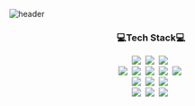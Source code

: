 ![header](https://capsule-render.vercel.app/api?type=waving&color=gradient&text=Hi%2C%20I%27m%20Bae%Young%Suk&animation=fadeIn&height=300&fontSize=70&fontAlignY=45)

<h3 align="center">
💻Tech Stack💻
</h3>

<p align="center">
  <img src="https://img.shields.io/badge/Java-007396?style=flat-square&logo=openjdk&logoColor=white"/></a>&nbsp
  <img src="https://img.shields.io/badge/Python-3766AB?style=flat-square&logo=Python&logoColor=white"/></a>&nbsp 
  <img src="https://img.shields.io/badge/Javascript-ffb13b?style=flat-square&logo=javascript&logoColor=white"/></a>&nbsp 
  <br>
  <img src="https://img.shields.io/badge/SpringBoot-6DB33F?style=flat-square&logo=SpringBoot&logoColor=white"/></a>&nbsp 
  <img src="https://img.shields.io/badge/SpringSecurity-6DB33F?style=flat-square&logo=SpringSecurity&logoColor=white"/></a>&nbsp 
  <img src="https://img.shields.io/badge/Mysql-4479A1?style=flat-square&logo=MySql&logoColor=white"/></a>&nbsp 
  <img src="https://img.shields.io/badge/MyBatis-E6B91E?style=flat-square&logo=MySQL&logoColor=white"/></a>&nbsp 
  <img src="https://img.shields.io/badge/JPA-59666C?style=flat-square&logo=Hibernate&logoColor=white"/></a>&nbsp 
  <br>
  <img src="https://img.shields.io/badge/REACT-61DAFB?style=flat-square&logo=REACT&logoColor=white"/></a>&nbsp 
  <img src="https://img.shields.io/badge/STYLED%20COMPONENT-DB7093?style=flat-square&logo=styled-components&logoColor=white"/></a>&nbsp 
  <img src="https://img.shields.io/badge/Framer%20Motion-0055FF?style=flat-square&logo=Framer&logoColor=white"/></a>&nbsp 
  
  
  <br>
  <img src="https://img.shields.io/badge/AWS%20S3-232F3E?style=flat-square&logo=AmazonS3&logoColor=white"/></a>&nbsp 
  <img src="https://img.shields.io/badge/Firebase-FFCA28?style=flat-square&logo=Firebase&logoColor=white"/></a>&nbsp 
  <img src="https://img.shields.io/badge/Let%27s%20Encrypt%20-232F3E?style=flat-square&logo=Let%27s%20Encrypt&logoColor=white"/></a>&nbsp 

</p>

<!-- ![아이디's github stats](https://github-readme-stats.vercel.app/api?username=BaeYoungSuk&show_icons=true)
![본인ID's github stats](https://github-readme-stats.vercel.app/api/top-langs/?username=BaeYoungSuk&show_icons=true&hide_border=true&title_color=004386&icon_color=004386&layout=compact) -->

<!--
**BaeYoungSuk/BaeYoungSuk** is a ✨ _special_ ✨ repository because its `README.md` (this file) appears on your GitHub profile.

Here are some ideas to get you started:

- 🔭 I’m currently working on ...
- 🌱 I’m currently learning ...
- 👯 I’m looking to collaborate on ...
- 🤔 I’m looking for help with ...
- 💬 Ask me about ...
- 📫 How to reach me: ...
- 😄 Pronouns: ...
- ⚡ Fun fact: ...
-->
